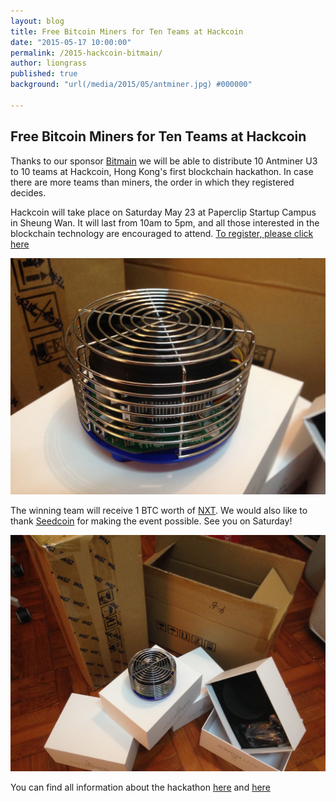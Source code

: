 ```yaml
---
layout: blog
title: Free Bitcoin Miners for Ten Teams at Hackcoin
date: "2015-05-17 10:00:00"
permalink: /2015-hackcoin-bitmain/
author: liongrass
published: true
background: "url(/media/2015/05/antminer.jpg) #000000"

---
```


## Free Bitcoin Miners for Ten Teams at Hackcoin

Thanks to our sponsor [Bitmain](https://bitmaintech.com/) we will be able to distribute 10 Antminer U3 to 10 teams at Hackcoin, Hong Kong's first blockchain hackathon. In case there are more teams than miners, the order in which they registered decides.

Hackcoin will take place on Saturday May 23 at Paperclip Startup Campus in Sheung Wan.
It will last from 10am to 5pm, and all those interested in the blockchain technology are encouraged to attend. [To register, please click here](https://www.eventbrite.hk/e/hack-coin-tickets-16576685312)

![Miner](/media/2015/05/miner1.jpg)

The winning team will receive 1 BTC worth of [NXT](http://nxt.org/).
We would also like to thank [Seedcoin](http://www.seedco.in/) for making the event possible.
See you on Saturday!

![Miner](/media/2015/05/miner2.jpg)

You can find all information about the hackathon [here](/2015-hackcoin/) and [here](http://hackco.in/hong-kong)
